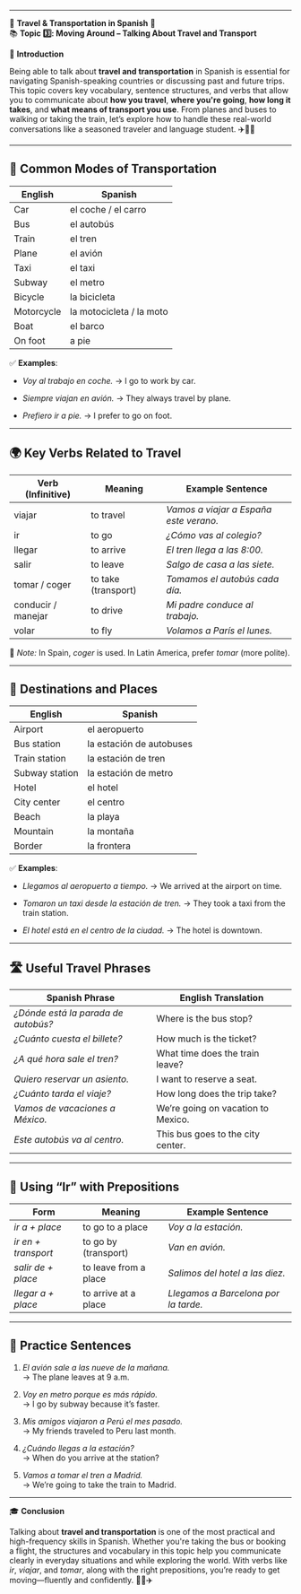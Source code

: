 
---
🌟 **Travel & Transportation in Spanish** 🌟  
📚 **Topic 3️⃣: Moving Around – Talking About Travel and Transport**

📘 **Introduction**

Being able to talk about **travel and transportation** in Spanish is essential for navigating Spanish-speaking countries or discussing past and future trips. This topic covers key vocabulary, sentence structures, and verbs that allow you to communicate about **how you travel**, **where you're going**, **how long it takes**, and **what means of transport you use**. From planes and buses to walking or taking the train, let’s explore how to handle these real-world conversations like a seasoned traveler and language student. ✈️🚉🧳

---

## 🚗 **Common Modes of Transportation**

|English|Spanish|
|---|---|
|Car|el coche / el carro|
|Bus|el autobús|
|Train|el tren|
|Plane|el avión|
|Taxi|el taxi|
|Subway|el metro|
|Bicycle|la bicicleta|
|Motorcycle|la motocicleta / la moto|
|Boat|el barco|
|On foot|a pie|

✅ **Examples**:

- _Voy al trabajo en coche._ → I go to work by car.
    
- _Siempre viajan en avión._ → They always travel by plane.
    
- _Prefiero ir a pie._ → I prefer to go on foot.
    

---

## 🌍 **Key Verbs Related to Travel**

|Verb (Infinitive)|Meaning|Example Sentence|
|---|---|---|
|viajar|to travel|_Vamos a viajar a España este verano._|
|ir|to go|_¿Cómo vas al colegio?_|
|llegar|to arrive|_El tren llega a las 8:00._|
|salir|to leave|_Salgo de casa a las siete._|
|tomar / coger|to take (transport)|_Tomamos el autobús cada día._|
|conducir / manejar|to drive|_Mi padre conduce al trabajo._|
|volar|to fly|_Volamos a París el lunes._|

🧠 _Note:_ In Spain, _coger_ is used. In Latin America, prefer _tomar_ (more polite).

---

## 📍 **Destinations and Places**

|English|Spanish|
|---|---|
|Airport|el aeropuerto|
|Bus station|la estación de autobuses|
|Train station|la estación de tren|
|Subway station|la estación de metro|
|Hotel|el hotel|
|City center|el centro|
|Beach|la playa|
|Mountain|la montaña|
|Border|la frontera|

✅ **Examples**:

- _Llegamos al aeropuerto a tiempo._ → We arrived at the airport on time.
    
- _Tomaron un taxi desde la estación de tren._ → They took a taxi from the train station.
    
- _El hotel está en el centro de la ciudad._ → The hotel is downtown.
    

---

## 🛣️ **Useful Travel Phrases**

|Spanish Phrase|English Translation|
|---|---|
|_¿Dónde está la parada de autobús?_|Where is the bus stop?|
|_¿Cuánto cuesta el billete?_|How much is the ticket?|
|_¿A qué hora sale el tren?_|What time does the train leave?|
|_Quiero reservar un asiento._|I want to reserve a seat.|
|_¿Cuánto tarda el viaje?_|How long does the trip take?|
|_Vamos de vacaciones a México._|We’re going on vacation to Mexico.|
|_Este autobús va al centro._|This bus goes to the city center.|

---

## 🧭 **Using “Ir” with Prepositions**

|Form|Meaning|Example Sentence|
|---|---|---|
|_ir a + place_|to go to a place|_Voy a la estación._|
|_ir en + transport_|to go by (transport)|_Van en avión._|
|_salir de + place_|to leave from a place|_Salimos del hotel a las diez._|
|_llegar a + place_|to arrive at a place|_Llegamos a Barcelona por la tarde._|

---

## 📝 **Practice Sentences**

1. _El avión sale a las nueve de la mañana._  
    → The plane leaves at 9 a.m.
    
2. _Voy en metro porque es más rápido._  
    → I go by subway because it’s faster.
    
3. _Mis amigos viajaron a Perú el mes pasado._  
    → My friends traveled to Peru last month.
    
4. _¿Cuándo llegas a la estación?_  
    → When do you arrive at the station?
    
5. _Vamos a tomar el tren a Madrid._  
    → We’re going to take the train to Madrid.
    

---

🎓 **Conclusion**

Talking about **travel and transportation** is one of the most practical and high-frequency skills in Spanish. Whether you're taking the bus or booking a flight, the structures and vocabulary in this topic help you communicate clearly in everyday situations and while exploring the world. With verbs like _ir_, _viajar_, and _tomar_, along with the right prepositions, you’re ready to get moving—fluently and confidently. 🚆🧳✈️
